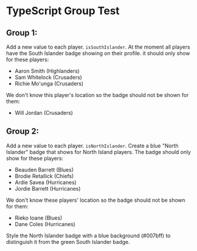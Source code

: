 # TypeScript Group Test

## Group 1:

Add a new value to each player. `isSouthIslander`. At the moment all players have the South Islander badge showing on their profile. it should only show for these players:

- Aaron Smith (Highlanders)
- Sam Whitelock (Crusaders)
- Richie Mo'unga (Crusaders)

We don't know this player's location so the badge should not be shown for them:
- Will Jordan (Crusaders)


## Group 2:

Add a new value to each player. `isNorthIslander`. Create a blue "North Islander" badge that shows for North Island players. The badge should only show for these players:

- Beauden Barrett (Blues)
- Brodie Retallick (Chiefs)  
- Ardie Savea (Hurricanes)
- Jordie Barrett (Hurricanes)

We don't know these players' location so the badge should not be shown for them:
- Rieko Ioane (Blues)
- Dane Coles (Hurricanes)

Style the North Islander badge with a blue background (#007bff) to distinguish it from the green South Islander badge.
